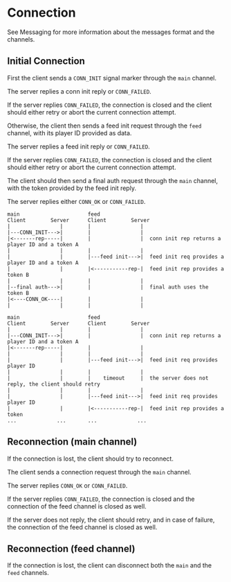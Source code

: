 # Connection

See Messaging for more information about the messages format and the channels.

## Initial Connection

First the client sends a `CONN_INIT` signal marker through the `main` channel.

The server replies a conn init reply or `CONN_FAILED`.

If the server replies `CONN_FAILED`, the connection is closed and the client should either retry or abort the current connection attempt.

Otherwise, the client then sends a feed init request through the `feed` channel, with its player ID provided as data.

The server replies a feed init reply or `CONN_FAILED`.

If the server replies `CONN_FAILED`, the connection is closed and the client should either retry or abort the current connection attempt.

The client should then send a final auth request through the `main` channel, with the token provided by the feed init reply.

The server replies either `CONN_OK` or `CONN_FAILED`.

```
main                      feed
Client        Server      Client        Server
|                |        |                |
|---CONN_INIT--->|        |                |
|<-------rep-----|        |                |  conn init rep returns a player ID and a token A
|                |        |                |
|                |        |---feed init--->|  feed init req provides a player ID and a token A
|                |        |<-----------rep-|  feed init rep provides a token B
|                |        |                |
|--final auth--->|        |                |  final auth uses the token B
|<----CONN_OK----|        |                |
|                |        |                |
```


```
main                      feed
Client        Server      Client        Server
|                |        |                |
|---CONN_INIT--->|        |                |  conn init rep returns a player ID and a token A
|<-------rep-----|        |                |
|                |        |                |
|                |        |---feed init--->|  feed init req provides player ID
|                |        |                |
|                |        |    timeout     |  the server does not reply, the client should retry
|                |        |                |
|                |        |---feed init--->|  feed init req provides player ID
|                |        |<-----------rep-|  feed init rep provides a token
...             ...       ...             ...
```

## Reconnection (main channel)

If the connection is lost, the client should try to reconnect.

The client sends a connection request through the `main` channel.

The server replies `CONN_OK` or `CONN_FAILED`.

If the server replies `CONN_FAILED`, the connection is closed and the connection of the feed channel is closed as well.

If the server does not reply, the client should retry, and in case of failure, the connection of the feed channel is closed as well.

## Reconnection (feed channel)

If the connection is lost, the client can disconnect both the `main` and the `feed` channels.